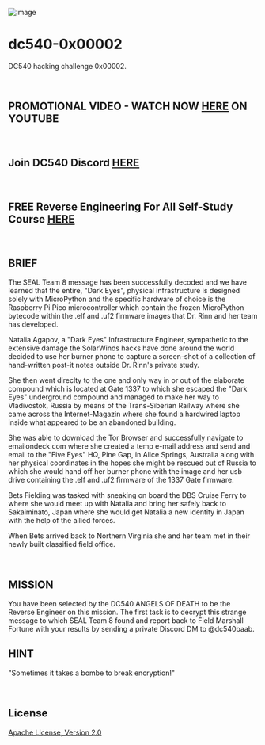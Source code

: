 ![image](https://github.com/mytechnotalent/dc540-0x00001/blob/main/DC540%20Angels%20Of%20Death.png?raw=true)

# dc540-0x00002
DC540 hacking challenge 0x00002.

<br>

## PROMOTIONAL VIDEO - WATCH NOW [HERE](https://youtu.be/YJAa4o7WXkE) ON YOUTUBE

<br>

## Join DC540 Discord [HERE](https://discord.gg/TC9V9RCr5U)

<br>

## FREE Reverse Engineering For All Self-Study Course [HERE](https://github.com/mytechnotalent/Reverse-Engineering-Tutorial)

<br>

## BRIEF
The SEAL Team 8 message has been successfully decoded and we have learned that the entire, "Dark Eyes", physical infrastructure is designed solely with MicroPython and the specific hardware of choice is the Raspberry Pi Pico microcontroller which contain the frozen MicroPython bytecode within the .elf and .uf2 firmware images that Dr. Rinn and her team has developed.

Natalia Agapov, a "Dark Eyes" Infrastructure Engineer, sympathetic to the extensive damage the SolarWinds hacks have done around the world decided to use her burner phone to capture a screen-shot of a collection of hand-written post-it notes outside Dr. Rinn's private study.

She then went direclty to the one and only way in or out of the elaborate compound which is located at Gate 1337 to which she escaped the "Dark Eyes" underground compound and managed to make her way to Vladivostok, Russia by means of the Trans-Siberian Railway where she came across the Internet-Magazin where she found a hardwired laptop inside what appeared to be an abandoned building.

She was able to download the Tor Browser and successfully navigate to emailondeck.com where she created a temp e-mail address and send and email to the "Five Eyes" HQ, Pine Gap, in Alice Springs, Australia along with her physical coordinates in the hopes she might be rescued out of Russia to which she would hand off her burner phone with the image and her usb drive containing the .elf and .uf2 firmware of the 1337 Gate firmware.

Bets Fielding was tasked with sneaking on board the DBS Cruise Ferry to where she would meet up with Natalia and bring her safely back to Sakaiminato, Japan where she would get Natalia a new identity in Japan with the help of the allied forces.

When Bets arrived back to Northern Virginia she and her team met in their newly built classified field office.  

<br>

## MISSION
You have been selected by the DC540 ANGELS OF DEATH to be the Reverse Engineer on this mission.  The first task is to decrypt this strange message to which SEAL Team 8 found and report back to Field Marshall Fortune with your results by sending a private Discord DM to @dc540baab.

## HINT
"Sometimes it takes a bombe to break encryption!"

<br>

## License
[Apache License, Version 2.0](https://www.apache.org/licenses/LICENSE-2.0)
